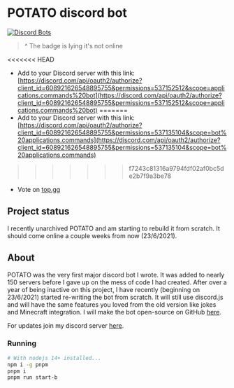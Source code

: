 # POTATO discord bot

[![Discord Bots](https://top.gg/api/widget/status/608921626548895755.svg)](https://top.gg/bot/608921626548895755)

> ^ The badge is lying it's not online

<<<<<<< HEAD
-   Add to your Discord server with this link: [https://discord.com/api/oauth2/authorize?client_id=608921626548895755&permissions=537152512&scope=applications.commands%20bot](https://discord.com/api/oauth2/authorize?client_id=608921626548895755&permissions=537152512&scope=applications.commands%20bot)
=======
-   Add to your Discord server with this link: [https://discord.com/api/oauth2/authorize?client_id=608921626548895755&permissions=537135104&scope=bot%20applications.commands](https://discord.com/api/oauth2/authorize?client_id=608921626548895755&permissions=537135104&scope=bot%20applications.commands)
>>>>>>> f7243c81316a9794fdf02af0bc5de2b7f9a3be78
-   Vote on [top.gg](https://top.gg/bot/608921626548895755/vote)

## Project status

I recently unarchived POTATO and am starting to rebuild it from scratch. It should come online a couple weeks from now (23/6/2021).

## About

POTATO was the very first major discord bot I wrote. It was added to nearly 150 servers before I gave up on the mess of code I had created.
After over a year of being inactive on this project, I have recently (beginning on 23/6/2021) started re-writing the bot from scratch. It will still use discord.js and will have the same features you loved from the old version like jokes and Minecraft integration. I will make the bot open-source on GitHub [here](https://github.com/edazpotato/potato).

For updates join my discord server [here](https://discord.gg/mzR7eeZ).

### Running

```bash
# With nodejs 14+ installed...
npm i -g pnpm
pnpm i
pnpm run start-b
```
